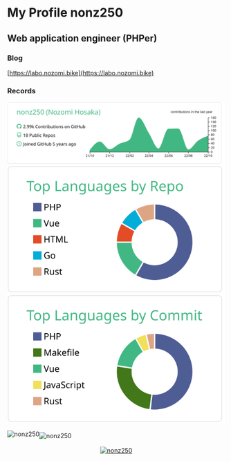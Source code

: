 # My Profile nonz250

<!-- <p align="left"> <img src="https://komarev.com/ghpvc/?username=nonz250" alt="nonz250" /> </p> -->

## Web application engineer (PHPer)

### Blog

[https://labo.nozomi.bike](https://labo.nozomi.bike)

### Records

[![](https://raw.githubusercontent.com/nonz250/nonz250/master/profile-summary-card-output/vue/0-profile-details.svg)](https://github.com/vn7n24fzkq/github-profile-summary-cards)
[![](https://raw.githubusercontent.com/nonz250/nonz250/master/profile-summary-card-output/vue/1-repos-per-language.svg)](https://github.com/vn7n24fzkq/github-profile-summary-cards)
[![](https://raw.githubusercontent.com/nonz250/nonz250/master/profile-summary-card-output/vue/2-most-commit-language.svg)](https://github.com/vn7n24fzkq/github-profile-summary-cards)

<p style="margin-bottom: 1rem;"><img align="left" src="https://github-readme-stats.vercel.app/api/top-langs/?username=nonz250&layout=compact&hide=html" alt="nonz250" /></p>

<p style="margin-bottom: 1rem;"><img align="center" src="https://github-readme-stats.vercel.app/api?username=nonz250&show_icons=true" alt="nonz250" /></p>

<p align="center">
<a href="https://twitter.com/nonz250" target="blank"><img align="center" src="https://cdn.jsdelivr.net/npm/simple-icons@3.0.1/icons/twitter.svg" alt="nonz250" height="30" width="30" /></a>
</p>
